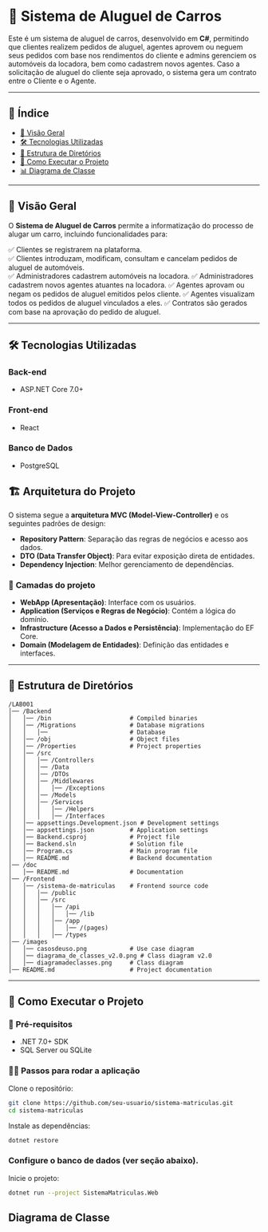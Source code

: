 # 🚗 Sistema de Aluguel de Carros

Este é um sistema de aluguel de carros, desenvolvido em **C#**, permitindo que clientes realizem pedidos de aluguel, agentes aprovem ou neguem seus pedidos com base nos rendimentos do cliente e admins gerenciem os automóveis da locadora, bem como cadastrem novos agentes. Caso a solicitação de aluguel do cliente seja aprovado, o sistema gera um contrato entre o Cliente e o Agente.

---

## 📌 Índice

- [📖 Visão Geral](#-visão-geral)
- [🛠 Tecnologias Utilizadas](#-tecnologias-utilizadas)
- [📂 Estrutura de Diretórios](#-estrutura-de-diretórios)
- [🚀 Como Executar o Projeto](#-como-executar-o-projeto)
- [📊 Diagrama de Classe](#-modelagem-uml)

---

## 📖 Visão Geral

O **Sistema de Aluguel de Carros** permite a informatização do processo de alugar um carro, incluindo funcionalidades para:

✅ Clientes se registrarem na plataforma.  
✅ Clientes introduzam, modificam, consultam e cancelam pedidos de aluguel de automóveis.  
✅ Administradores cadastrem automóveis na locadora.
✅ Administradores cadastrem novos agentes atuantes na locadora.
✅ Agentes aprovam ou negam os pedidos de aluguel emitidos pelos cliente.
✅ Agentes visualizam todos os pedidos de aluguel vinculados a eles.
✅ Contratos são gerados com base na aprovação do pedido de aluguel.

---

## 🛠 Tecnologias Utilizadas

### **Back-end**
- ASP.NET Core 7.0+

### **Front-end**
- React

### **Banco de Dados**
- PostgreSQL


## 🏗 Arquitetura do Projeto

O sistema segue a **arquitetura MVC (Model-View-Controller)** e os seguintes padrões de design:

- **Repository Pattern**: Separação das regras de negócios e acesso aos dados.
- **DTO (Data Transfer Object)**: Para evitar exposição direta de entidades.
- **Dependency Injection**: Melhor gerenciamento de dependências.

### 📌 **Camadas do projeto**
- **WebApp (Apresentação)**: Interface com os usuários.
- **Application (Serviços e Regras de Negócio)**: Contém a lógica do domínio.
- **Infrastructure (Acesso a Dados e Persistência)**: Implementação do EF Core.
- **Domain (Modelagem de Entidades)**: Definição das entidades e interfaces.

---

## 📂 Estrutura de Diretórios

```plaintext
/LAB001
│── /Backend
│   │── /bin                      # Compiled binaries
│   │── /Migrations               # Database migrations
│   │   │──                       # Database 
│   │── /obj                      # Object files
│   │── /Properties               # Project properties
│   │── /src  
│   │   │── /Controllers         
│   │   │── /Data
│   │   │── /DTOs
│   │   │── /Middlewares
│   │   │   │── /Exceptions
│   │   │── /Models
│   │   │── /Services
│   │   │   │── /Helpers
│   │   │   │── /Interfaces
│   │── appsettings.Development.json # Development settings
│   │── appsettings.json          # Application settings
│   │── Backend.csproj            # Project file
│   │── Backend.sln               # Solution file
│   │── Program.cs                # Main program file
│   │── README.md                 # Backend documentation
│── /doc
│   │── README.md                 # Documentation
│── /Frontend
│   │── /sistema-de-matriculas    # Frontend source code
│   │   │── /public
│   │   │── /src
│   │   │   │── /api
│   │   │   │   │── /lib
│   │   │   │── /app
│   │   │   │   │── /(pages)
│   │   │   │── /types
│── /images
│   │── casosdeuso.png            # Use case diagram
│   │── diagrama_de_classes_v2.0.png # Class diagram v2.0
│   │── diagramadeclasses.png     # Class diagram
│── README.md                     # Project documentation
```` 
---
## 🚀 Como Executar o Projeto
### 🔧 **Pré-requisitos**
- .NET 7.0+ SDK
- SQL Server ou SQLite
### **🏃‍♂️ Passos para rodar a aplicação**
Clone o repositório:
````bash
git clone https://github.com/seu-usuario/sistema-matriculas.git
cd sistema-matriculas
````
Instale as dependências:

```` bash
dotnet restore
````

### **Configure o banco de dados (ver seção abaixo).**

Inicie o projeto:

````bash
dotnet run --project SistemaMatriculas.Web
````

## Diagrama de Classe
